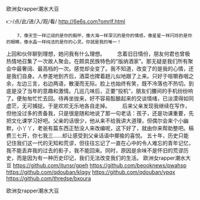 
欧洲女rapper潮水大豆




👉/点/此/进/入/观/看/ http://6e6s.com?omrlf.html




		7、像天空一样辽阔的是你的胸怀，像大海一样深沉的是你的情感，像星星一样闪烁的是你的眼睛，像水晶一样纯洁的是你的心灵。你就是我的唯一！
上回和伙伴聊到理想，她问我有什么理想。
　　念着旧日情份，朋友何君也曾极热情地召集了一次故人聚会。在颇具民族特色的“版纳酒家”。那无疑是我们所有聚会中最奢阔、最高档的一次。感觉却全变了。我不知道，改变了的是我的心情，还是我们自身。人参差地到齐后，酒菜也撵着趟儿似地跟了上来。只好于咀嚼吞咽之余，左边三言，右边两语，散漫而无际。脸上也始终有笑，既不冷落也不热切。到底是没了当年的意趣和激情。几巡几味后，正要“投机”，朋友们腰间的手机纷纷响了。便匆匆忙忙去回。待再坐拢来，好不容易酝酿起来的交谈情绪，已淡漠得如同虚茫，无可捕捉。于是欢欢无乐地各自走掉。
　　后来父亲发现我继续在写作，但他没过多的责备我，只是很是随和地说了那一句老话：孩子，还是功课重要，先把文化课学习好吧。父亲的话很少，他从来不给我讲大道理，但偶尔会来个小幽默，小丫丫，老爸有篇东西正愁没人来改编呢，这下好了，就由你来帮助整吧。稿费三七开，你七我三......却让感受到父亲话语中揶揄的喜悦。
五十年，历史只能记住我们这一代的无知和荒谬，但往往忘记了一直在心中的令人难忘的青年记忆，我不能丢弃我的过去的影子，我不能回来。同时，原因是余味不是怀旧的荒谬历史，而是因为有一种历史印记，我们无法改变我们的生活。
欧洲女rapper潮水大豆 https://github.com/itunsr/gpeh
https://github.com/beooknews/pwahsp
https://github.com/qdouban/klqgy
https://github.com/qdouban/ypqx
https://github.com/thredse/bxoura





欧洲女rapper潮水大豆
